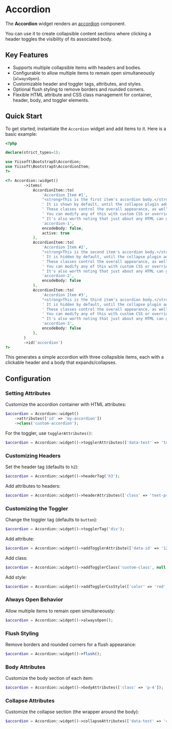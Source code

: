 # Accordion

The **Accordion** widget renders an [accordion](https://getbootstrap.com/docs/5.3/components/accordion/#example) component. 

You can use it to create collapsible content sections where clicking a header toggles the visibility of its associated
body. 

## Key Features
- Supports multiple collapsible items with headers and bodies.
- Configurable to allow multiple items to remain open simultaneously (`alwaysOpen`).
- Customizable header and toggler tags, attributes, and styles.
- Optional flush styling to remove borders and rounded corners.
- Flexible HTML attribute and CSS class management for container, header, body, and toggler elements.

## Quick Start
To get started, instantiate the `Accordion` widget and add items to it. Here is a basic example:

```php
<?php

declare(strict_types=1);

use Yiisoft\Bootstrap5\Accordion;
use Yiisoft\Bootstrap5\AccordionItem;
?>

<?= Accordion::widget()
        ->items(
            AccordionItem::to(
                'Accordion Item #1',
                "<strong>This is the first item's accordion body.</strong>" .
                ' It is shown by default, until the collapse plugin adds the appropriate classes that we use to style each element. ' .
                ' These classes control the overall appearance, as well as the showing and hiding via CSS transitions. ' .
                ' You can modify any of this with custom CSS or overriding our default variables. ' .
                " It's also worth noting that just about any HTML can go within the <code>.accordion-body</code>, though the transition does limit overflow.",
                'accordion-1',
                encodeBody: false,
                active: true
            ),
            AccordionItem::to(
                'Accordion Item #2',
                "<strong>This is the second item's accordion body.</strong>" .
                ' It is hidden by default, until the collapse plugin adds the appropriate classes that we use to style each element. ' .
                ' These classes control the overall appearance, as well as the showing and hiding via CSS transitions. ' .
                ' You can modify any of this with custom CSS or overriding our default variables. ' .
                " It's also worth noting that just about any HTML can go within the <code>.accordion-body</code>, though the transition does limit overflow.",
                'accordion-2',
                encodeBody: false
            ),
            AccordionItem::to(
                'Accordion Item #3',
                "<strong>This is the third item's accordion body.</strong>" .
                ' It is hidden by default, until the collapse plugin adds the appropriate classes that we use to style each element. ' .
                ' These classes control the overall appearance, as well as the showing and hiding via CSS transitions. ' .
                ' You can modify any of this with custom CSS or overriding our default variables. ' .
                " It's also worth noting that just about any HTML can go within the <code>.accordion-body</code>, though the transition does limit overflow.",
                'accordion-3',
                encodeBody: false
            ),
        )
        ->id('accordion')
?>
```

This generates a simple accordion with three collapsible items, each with a clickable header and a body that
expands/collapses.

## Configuration

### Setting Attributes
Customize the accordion container with HTML attributes:

```php
$accordion = Accordion::widget()
    ->attributes(['id' => 'my-accordion'])
    ->class('custom-accordion');
```

For the toggler, use `togglerAttributes()`:

```php
$accordion = Accordion::widget()->togglerAttributes(['data-test' => 'toggle']);
```

### Customizing Headers
Set the header tag (defaults to `h2`):

```php
$accordion = Accordion::widget()->headerTag('h3');
```

Add attributes to headers:

```php
$accordion = Accordion::widget()->headerAttributes(['class' => 'text-primary']);
```

### Customizing the Toggler
Change the toggler tag (defaults to `button`):

```php
$accordion = Accordion::widget()->togglerTag('div');
```

Add attribute:

```php
$accordion = Accordion::widget()->addTogglerAttribute(['data-id' => '123']);
```

Add class:

```php
$accordion = Accordion::widget()->addTogglerClass('custom-class', null, 'another-class', BackgroundColor::PRIMARY);
```

Add style:

```php
$accordion = Accordion::widget()->addTogglerCssStyle(['color' => 'red', 'font-weight' => 'bold']);
```

### Always Open Behavior
Allow multiple items to remain open simultaneously:

```php
$accordion = Accordion::widget()->alwaysOpen();
```

### Flush Styling
Remove borders and rounded corners for a flush appearance:

```php
$accordion = Accordion::widget()->flush();
```

### Body Attributes
Customize the body section of each item:

```php
$accordion = Accordion::widget()->bodyAttributes(['class' => 'p-4']);
```

### Collapse Attributes
Customize the collapse section (the wrapper around the body):

```php
$accordion = Accordion::widget()->collapseAttributes(['data-test' => 'collapse']);
```
